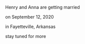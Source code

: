 Henry and Anna are getting married 
 
on September 12, 2020
 
in Fayetteville, Arkansas
 
 
stay tuned for more
